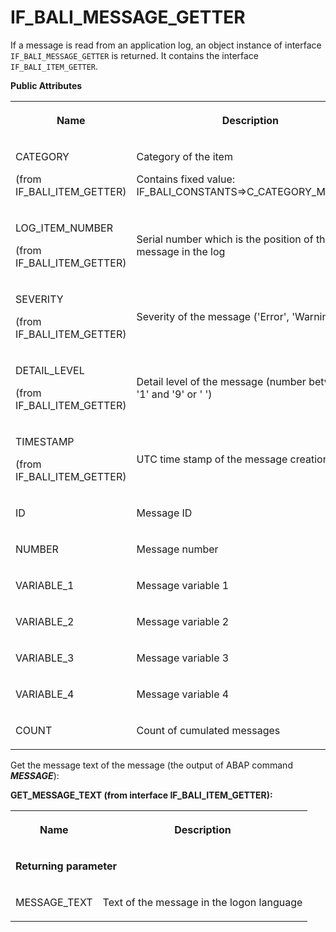 <!-- loio44f264691e504fa5b1552e5dcf4f3338 -->

# IF\_BALI\_MESSAGE\_GETTER

If a message is read from an application log, an object instance of interface `IF_BALI_MESSAGE_GETTER` is returned. It contains the interface `IF_BALI_ITEM_GETTER`.

**Public Attributes**


<table>
<tr>
<th>

Name



</th>
<th>

Description



</th>
</tr>
<tr>
<td>

CATEGORY

\(from IF\_BALI\_ITEM\_GETTER\)



</td>
<td>

Category of the item

Contains fixed value: IF\_BALI\_CONSTANTS=\>C\_CATEGORY\_MESSAGE



</td>
</tr>
<tr>
<td>

LOG\_ITEM\_NUMBER

\(from IF\_BALI\_ITEM\_GETTER\)



</td>
<td>

Serial number which is the position of the message in the log



</td>
</tr>
<tr>
<td>

SEVERITY

\(from IF\_BALI\_ITEM\_GETTER\)



</td>
<td>

Severity of the message \('Error', 'Warning', etc\)



</td>
</tr>
<tr>
<td>

DETAIL\_LEVEL

\(from IF\_BALI\_ITEM\_GETTER\)



</td>
<td>

Detail level of the message \(number between '1' and '9' or ' '\)



</td>
</tr>
<tr>
<td>

TIMESTAMP

\(from IF\_BALI\_ITEM\_GETTER\)



</td>
<td>

UTC time stamp of the message creation



</td>
</tr>
<tr>
<td>

ID



</td>
<td>

Message ID



</td>
</tr>
<tr>
<td>

NUMBER



</td>
<td>

Message number



</td>
</tr>
<tr>
<td>

VARIABLE\_1



</td>
<td>

Message variable 1



</td>
</tr>
<tr>
<td>

VARIABLE\_2



</td>
<td>

Message variable 2



</td>
</tr>
<tr>
<td>

VARIABLE\_3



</td>
<td>

Message variable 3



</td>
</tr>
<tr>
<td>

VARIABLE\_4



</td>
<td>

Message variable 4



</td>
</tr>
<tr>
<td>

COUNT



</td>
<td>

Count of cumulated messages



</td>
</tr>
</table>



Get the message text of the message \(the output of ABAP command ***MESSAGE***\):

<a name="loio44f264691e504fa5b1552e5dcf4f3338__table_xkf_sjb_xlb"/>**GET\_MESSAGE\_TEXT \(from interface IF\_BALI\_ITEM\_GETTER\):**


<table>
<tr>
<th>

Name



</th>
<th>

Description



</th>
</tr>
<tr>
<td colspan="2">

**Returning parameter**



</td>
</tr>
<tr>
<td>

MESSAGE\_TEXT



</td>
<td>

Text of the message in the logon language



</td>
</tr>
</table>

